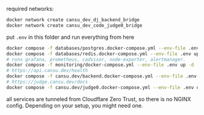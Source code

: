 required networks:
```bash
docker network create cansu_dev_dj_backend_bridge
docker network create cansu_dev_code_judge0_bridge
```
put `.env` in this folder and run everything from here
```bash
docker compose -f databases/postgres.docker-compose.yml --env-file .env up -d
docker compose -f databases/redis.docker-compose.yml --env-file .env up -d
# runs grafana, prometheus, cadvisor, node-exporter, alertmanager.
docker compose -f monitoring/docker-compose.yml --env-file .env up -d
# https://api.cansu.dev/health
docker compose -f cansu.dev/backend.docker-compose.yml --env-file .env up -d
# https://judge.cansu.dev/docs
docker compose -f cansu.dev/judge0.docker-compose.yml --env-file .env up -d
```
all services are tunneled from Cloudflare Zero Trust, so there is no NGINX config. Depending on your setup, you might need one.